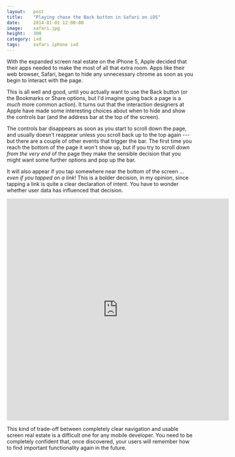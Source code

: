 ```yaml
---
layout:   post
title:    "Playing chase the Back button in Safari on iOS"
date:     2014-01-01 12:00:00
image:    safari.jpg
height:   300
category: ixd
tags:     safari iphone ixd
---
```


With the expanded screen real estate on the iPhone 5, Apple decided that their apps needed to make the most of all that extra room. Apps like their web browser, Safari, began to hide any unnecessary chrome as soon as you begin to interact with the page.

This is all well and good, until you actually want to use the Back button (or the Bookmarks or Share options, but I'd imagine going back a page is a *much* more common action). It turns out that the interaction designers at Apple have made some interesting choices about when to hide and show the controls bar (and the address bar at the top of the screen). 

The controls bar disappears as soon as you start to scroll down the page, and usually doesn't reappear unless you scroll back up to the top again --- but there are a couple of other events that trigger the bar. The first time you reach the bottom of the page it won't show up, but if you try to scroll *down from the very end* of the page they make the sensible decision that you might want some further options and pop up the bar.

It will also appear if you tap somewhere near the bottom of the screen ... *even if you tapped on a link*! This is a bolder decision, in my opinion, since tapping a link is quite a clear declaration of intent. You have to wonder whether user data has influenced that decision.

<iframe class="vine-embed" src="https://vine.co/v/h30QhODIiba/embed/simple?audio=1" width="600" height="600" frameborder="0"></iframe>

This kind of trade-off between completely clear navigation and usable screen real estate is a difficult one for any mobile developer. You need to be completely confident that, once discovered, your users will remember how to find important functionality again in the future.